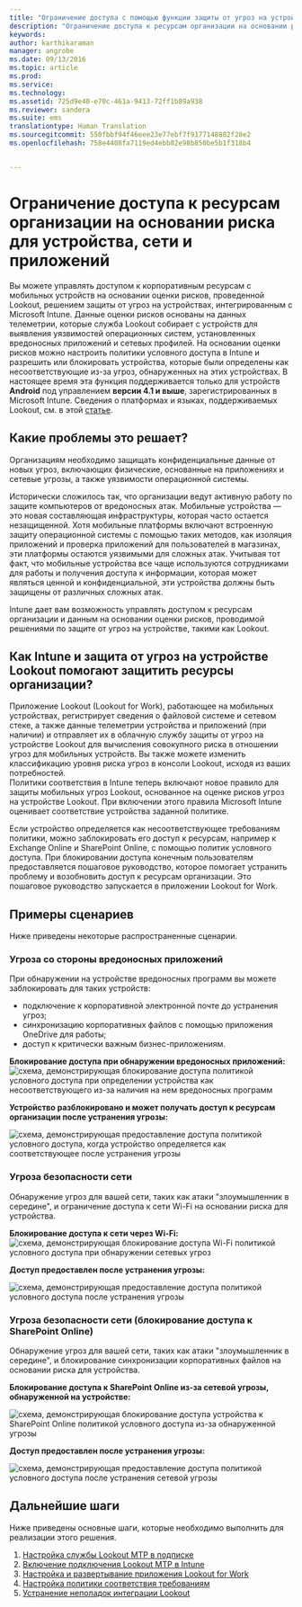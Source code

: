 ```yaml
---
title: "Ограничение доступа с помощью функции защиты от угроз на устройстве | Microsoft Intune"
description: "Ограничение доступа к ресурсам организации на основании риска для устройства, сети и приложений."
keywords: 
author: karthikaraman
manager: angrobe
ms.date: 09/13/2016
ms.topic: article
ms.prod: 
ms.service: 
ms.technology: 
ms.assetid: 725d9e40-e70c-461a-9413-72ff1b89a938
ms.reviewer: sandera
ms.suite: ems
translationtype: Human Translation
ms.sourcegitcommit: 550fbbf94f46eee23e77ebf7f9177148882f28e2
ms.openlocfilehash: 758e4408fa7119ed4ebb82e98b850be5b1f318b4


---
```


# Ограничение доступа к ресурсам организации на основании риска для устройства, сети и приложений
Вы можете управлять доступом к корпоративным ресурсам с мобильных устройств на основании оценки рисков, проведенной Lookout, решением защиты от угроз на устройствах, интегрированным с Microsoft Intune. Данные оценки рисков основаны на данных телеметрии, которые служба Lookout собирает с устройств для выявления уязвимостей операционных систем, установленных вредоносных приложений и сетевых профилей. На основании оценки рисков можно настроить политики условного доступа в Intune и разрешить или блокировать устройства, которые были определены как несоответствующие из-за угроз, обнаруженных на этих устройствах.  В настоящее время эта функция поддерживается только для устройств **Android** под управлением **версии 4.1 и выше**, зарегистрированных в Microsoft Intune.  Сведения о платформах и языках, поддерживаемых Lookout, см. в этой [статье](https://personal.support.lookout.com/hc/en-us/articles/114094140253).
## Какие проблемы это решает?
Организациям необходимо защищать конфиденциальные данные от новых угроз, включающих физические, основанные на приложениях и сетевые угрозы, а также уязвимости операционной системы.

Исторически сложилось так, что организации ведут активную работу по защите компьютеров от вредоносных атак. Мобильные устройства — это новая составляющая инфраструктуры, которая часто остается незащищенной. Хотя мобильные платформы включают встроенную защиту операционной системы с помощью таких методов, как изоляция приложений и проверка приложений для пользователей в магазинах, эти платформы остаются уязвимыми для сложных атак. Учитывая тот факт, что мобильные устройства все чаще используются сотрудниками для работы и получения доступа к информации, которая может являться ценной и конфиденциальной, эти устройства должны быть защищены от различных сложных атак.

Intune дает вам возможность управлять доступом к ресурсам организации и данным на основании оценки рисков, проводимой решениями по защите от угроз на устройстве, такими как Lookout.

## Как Intune и защита от угроз на устройстве Lookout помогают защитить ресурсы организации?
Приложение Lookout (Lookout for Work), работающее на мобильных устройствах, регистрирует сведения о файловой системе и сетевом стеке, а также данные телеметрии устройства и приложений (при наличии) и отправляет их в облачную службу защиты от угроз на устройстве Lookout для вычисления совокупного риска в отношении угроз для мобильных устройств. Вы также можете изменить классификацию уровня риска угроз в консоли Lookout, исходя из ваших потребностей.  
Политики соответствия в Intune теперь включают новое правило для защиты мобильных угроз Lookout, основанное на оценке рисков угроз на устройстве Lookout. При включении этого правила Microsoft Intune оценивает соответствие устройства заданной политике.

Если устройство определяется как несоответствующее требованиям политики, можно заблокировать его доступ к ресурсам, например к Exchange Online и SharePoint Online, с помощью политик условного доступа. При блокировании доступа конечным пользователям предоставляется пошаговое руководство, которое помогает устранить проблему и возобновить доступ к ресурсам организации. Это пошаговое руководство запускается в приложении Lookout for Work.

## Примеры сценариев
Ниже приведены некоторые распространенные сценарии.
### Угроза со стороны вредоносных приложений
При обнаружении на устройстве вредоносных программ вы можете заблокировать для таких устройств:
* подключение к корпоративной электронной почте до устранения угроз;
* синхронизацию корпоративных файлов с помощью приложения OneDrive для работы;
* доступ к критически важным бизнес-приложениям.

**Блокирование доступа при обнаружении вредоносных приложений:**
![схема, демонстрирующая блокирование доступа политикой условного доступа при определении устройства как несоответствующего из-за наличия на нем вредоносных программ](../media/mtp/malicious-apps-blocked.png)

**Устройство разблокировано и может получать доступ к ресурсам организации после устранения угрозы:**

![схема, демонстрирующая предоставление доступа политикой условного доступа, когда устройство определяется как соответствующее после устранения угрозы](../media/mtp/malicious-apps-unblocked.png)
### Угроза безопасности сети
Обнаружение угроз для вашей сети, таких как атаки "злоумышленник в середине", и ограничение доступа к сети Wi-Fi на основании риска для устройства.

**Блокирование доступа к сети через Wi-Fi:**
![схема, демонстрирующая блокирование доступа Wi-Fi политикой условного доступа при обнаружении сетевых угроз](../media/mtp/network-wifi-blocked.png)

**Доступ предоставлен после устранения угрозы:**

![схема, демонстрирующая предоставление доступа политикой условного доступа после устранения угрозы](../media/mtp/network-wifi-unblocked.png)
### Угроза безопасности сети (блокирование доступа к SharePoint Online)

Обнаружение угроз для вашей сети, таких как атаки "злоумышленник в середине", и блокирование синхронизации корпоративных файлов на основании риска для устройства.

**Блокирование доступа к SharePoint Online из-за сетевой угрозы, обнаруженной на устройстве:**

![схема, демонстрирующая блокирование доступа устройства к SharePoint Online политикой условного доступа из-за обнаруженной угрозы](../media/mtp/network-spo-blocked.png)


**Доступ предоставлен после устранения угрозы:**

![схема, демонстрирующая предоставление доступа политикой условного доступа после устранения сетевой угрозы](../media/mtp/network-spo-unblocked.png)

## Дальнейшие шаги
Ниже приведены основные шаги, которые необходимо выполнить для реализации этого решения.
1.  [Настройка службы Lookout MTP в подписке](set-up-your-subscription-with-lookout-mtp.md)
2.  [Включение подключения Lookout MTP в Intune](enable-lookout-mtp-connection-in-intune.md)
3.  [Настройка и развертывание приложения Lookout for Work](configure-and-deploy-lookout-for-work-apps.md)
4.  [Настройка политики соответствия требованиям](enable-device-threat-protection-rule-in-compliance-policy.md)
5.  [Устранение неполадок интеграции Lookout](http://docs.microsoft.com/en-us/intune/troubleshoot/troubleshooting-lookout-integration)



<!--HONumber=Sep16_HO4-->


